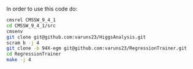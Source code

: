In order to use this code do:

```bash
cmsrel CMSSW_9_4_1
cd CMSSW_9_4_1/src
cmsenv
git clone git@github.com:varuns23/HiggsAnalysis.git
scram b -j 4
git clone -b 94X-egm git@github.com:varuns23/RegressionTrainer.git
cd RegressionTrainer
make -j 4
```
